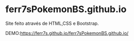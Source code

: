 # ferr7sPokemonBS.github.io
Site feito através de HTML,CSS e Bootstrap.

DEMO:https://ferr7s.github.io/ferr7sPokemonBS.github.io/

